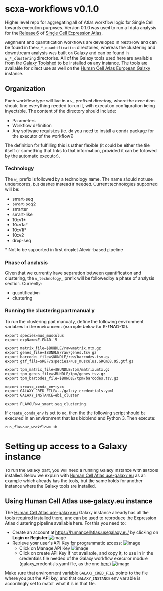 # scxa-workflows v0.1.0

Higher level repo for aggregating all of Atlas workflow logic for Single Cell
towards execution purposes. Version 0.1.0 was used to run all data analysis for
the [Release 6](https://www.ebi.ac.uk/gxa/sc/release-notes.html) of
[Single Cell Expression Atlas](https://www.ebi.ac.uk/gxa/sc/home).

Alignment and quantification workflows are developed in NextFlow and can be
found in the `w_*_quantification` directories, whereas the clustering and
downstream analysis was built on Galaxy and can be found in `w_*_clustering`
directories. All of the Galaxy tools used here are available from the
[Galaxy Toolshed](https://toolshed.g2.bx.psu.edu/view/ebi-gxa) to be installed
on any instance. The tools are available for direct use as well on the
[Human Cell Atlas European Galaxy](https://humancellatlas.usegalaxy.eu/) instance.

## Organization

Each workflow type will live in a `w_` prefixed directory, where the execution should fine everything needed to run it, with execution configuration being inyectable. The content of the directory should include:

- Parameters
- Workflow definition
- Any software requisites (ie. do you need to install a conda package for the executor of the workflow?)

The definition for fulfilling this is rather flexible (it could be either the file itself or something that links to that information, provided it can be followed by the automatic executor).

### Technology

The `w_` prefix is followed by a technology name. The name should not use underscores, but dashes instead if needed. Current technologies supported will be:

- smart-seq
- smart-seq2
- smarter
- smart-like
- 10xv1*
- 10xv1a*
- 10xv1i*
- 10xv2
- drop-seq

 \* Not to be supported in first droplet Alevin-based pipeline

### Phase of analysis

Given that we currently have separation between quantification and clustering, the `w_technology_` prefix will be followed by a phase of analysis section. Currently:

- quantification
- clustering

### Running the clustering part manually

To run the clustering part manually, define the following environment variables
in the environment (example below for E-ENAD-15):

```
export species=mus_musculus
export expName=E-ENAD-15

export matrix_file=$BUNDLE/raw/matrix.mtx.gz
export genes_file=$BUNDLE/raw/genes.tsv.gz
export barcodes_file=$BUNDLE/raw/barcodes.tsv.gz
export gtf_file=$REF/$species/Mus_musculus.GRCm38.95.gtf.gz

export tpm_matrix_file=$BUNDLE/tpm/matrix.mtx.gz
export tpm_genes_file=$BUNDLE/tpm/genes.tsv.gz
export tpm_barcodes_file=$BUNDLE/tpm/barcodes.tsv.gz

export create_conda_env=yes
export GALAXY_CRED_FILE=../galaxy_credentials.yaml
export GALAXY_INSTANCE=ebi_cluster

export FLAVOUR=w_smart-seq_clustering
```

If `create_conda_env` is set to `no`, then the the following script should be executed
in an environment that has bioblend and Python 3. Then execute:

```
run_flavour_workflows.sh
```

# Setting up access to a Galaxy instance

To run the Galaxy part, you will need a running Galaxy instance with all tools installed. Below we explain with [Human Cell Atlas use-galaxy.eu](https://humancellatlas.usegalaxy.eu/) as an example which already has the tools, but the same holds for another instance where the Galaxy tools are installed. 

## Using Human Cell Atlas use-galaxy.eu instance

The [Human Cell Atlas use-galaxy.eu](https://humancellatlas.usegalaxy.eu/) Galaxy instance already has all the tools required installed there, and can be used to reproduce the Expression Atlas clustering pipeline available here. For this you need to: 
- Create an account at https://humancellatlas.usegalaxy.eu/ by clicking on **Login or Register**
![image](https://user-images.githubusercontent.com/368478/62038201-35d49300-b1ed-11e9-9c87-571cf539cb8c.png)
- Retrieve your user's API Key for programmatic access:
![image](https://user-images.githubusercontent.com/368478/62038291-5f8dba00-b1ed-11e9-864a-aa2d27f69e91.png)
  - Click on Manage API Key
  ![image](https://user-images.githubusercontent.com/368478/62038697-1c801680-b1ee-11e9-9bb0-e7b1d1cd6439.png)
  - Click on create API Key if not available, and copy it, to use in in the credentials file needed of the Galaxy workflow executor module (galaxy_credentials.yaml file, as the one [here](https://github.com/ebi-gene-expression-group/galaxy-workflow-executor/blob/b36dcb1eeb546f0b34566e95fb55202d92a34520/galaxy_credentials.yml.sample))
  ![image](https://user-images.githubusercontent.com/368478/62038543-d6c34e00-b1ed-11e9-9aae-8d0647e9ea13.png)

Make sure that environment variable `GALAXY_CRED_FILE` points to the file where you put the API key, and that `GALAXY_INSTANCE` env variable is accordingly set to match what it is in that file.

